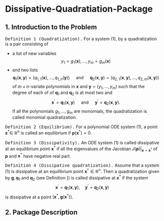 # Dissipative-Quadratiation-Package

## 1. Introduction to the Problem

<kbd>Definition 1 (Quadratization).</kbd> For a system (1), by a quadratization is a pair consisting of
- a list of new variables
$$
y_1=g_1(\mathbf{x}), \ldots, y_m=g_m(\mathbf{x})
$$
- and two lists
$$
\mathbf{q}_1(\mathbf{x}, \mathbf{y})=\left(q_{1,1}(\mathbf{x}), \ldots, q_{1, n}(\mathbf{y})\right) \quad \text { and } \quad \mathbf{q}_2(\mathbf{x}, \mathbf{y})=\left(q_{2,1}(\mathbf{x}, \mathbf{y}), \ldots, q_{2, m}(\mathbf{x}, \mathbf{y})\right)
$$
of $m+n$-variate polynomials in $\mathbf{x}$ and $\mathbf{y}=\left(y_1, \ldots, y_m\right)$ such that the degree of each of of $\mathbf{q}_1$ and $\mathbf{q}_2$ is at most two and
$$
\mathbf{x}^{\prime}=\mathbf{q}_1(\mathbf{x}, \mathbf{y}) \quad \text { and } \quad \mathbf{y}^{\prime}=\mathbf{q}_2(\mathbf{x}, \mathbf{y}) .
$$
If all the polynomials $g_1, \ldots, g_m$ are monomials, the quadratization is called monomial quadratization.

<kbd>Definition 2 (Equilibrium).</kbd> For a polynomial ODE system (1), a point $\mathbf{x}^* \in$ $\mathbb{R}^n$ is called an equilibrium if $\mathbf{p}\left(\mathbf{x}^*\right)=0$.

<kbd>Definition 3 (Dissipativity).</kbd> An ODE system (1) is called dissipative at an equilibrium point $\mathbf{x}^*$ if all the eigenvalues of the Jacobian $\left.J(\mathbf{p})\right|_{\mathbf{x}=\mathbf{x}^*}$ of $\mathbf{p}$ and $\mathbf{x}^*$ have negative real part.

<kbd>Definition 4 (Dissipative quadratization).</kbd> Assume that a system (1) is dissipative at an equilibrium point $\mathbf{x}^* \in \mathbb{R}^n$. Then a quadratization given by $\mathbf{g}, \mathbf{q}_1$ and $\mathbf{q}_2$ (see Definition [) is called dissipative at $\mathbf{x}^*$ if the system
$$
\mathbf{x}^{\prime}=\mathbf{q}_1(\mathbf{x}, \mathbf{y}), \quad \mathbf{y}^{\prime}=\mathbf{q}_2(\mathbf{x}, \mathbf{y})
$$
is dissipative at a point $\left(\mathbf{x}^*, \mathbf{g}\left(\mathbf{x}^*\right)\right)$.

## 2. Package Description